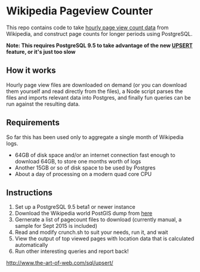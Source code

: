 # Wikipedia Pageview Counter

This repo contains code to take [hourly page view count data](https://dumps.wikimedia.org/other/pagecounts-raw/)
from Wikipedia, and construct page counts for longer periods using PostgreSQL.

**Note: This requires PostgreSQL 9.5 to take advantage of the new
[UPSERT](https://wiki.postgresql.org/wiki/UPSERT) feature, or it's just too slow**


## How it works

Hourly page view files are downloaded on demand (or you can download them yourself and read directly
from the files), a Node script parses the files and imports relevant data into Postgres, and finally
fun queries can be run against the resulting data.

## Requirements

So far this has been used only to aggregate a single month of Wikipedia logs.

* 64GB of disk space and/or an internet connection fast enough to download 64GB, to store one months
  worth of logs
* Another 15GB or so of disk space to be used by Postgres
* About a day of processing on a modern quad core CPU

## Instructions

1. Set up a PostgreSQL 9.5 beta1 or newer instance
2. Download the Wikipedia world PostGIS dump from
[here](https://de.wikipedia.org/wiki/Wikipedia:WikiProjekt_Georeferenzierung/Hauptseite/Wikipedia-World/en)
3. Gernerate a list of pagecount files to download (currently manual, a sample for Sept 2015 is
included)
4. Read and modify crunch.sh to suit your needs, run it, and wait
5. View the output of top viewed pages with location data that is calculated automatically
6. Run other interesting queries and report back!

http://www.the-art-of-web.com/sql/upsert/
